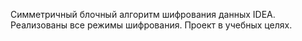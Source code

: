 Симметричный блочный алгоритм шифрования данных IDEA. Реализованы все режимы шифрования. Проект в учебных целях.
